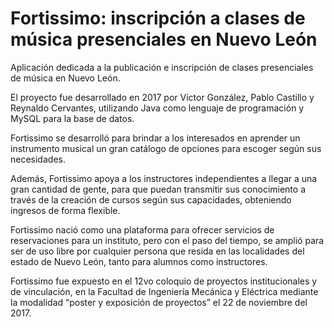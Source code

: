 # Fortissimo: inscripción a clases de música presenciales en Nuevo León
Aplicación dedicada a la publicación e inscripción de clases presenciales de música en Nuevo León.

El proyecto fue desarrollado en 2017 por Víctor González, Pablo Castillo y Reynaldo Cervantes, utilizando Java como lenguaje de programación y MySQL para la base de datos.

Fortissimo se desarrolló para brindar a los interesados en aprender un instrumento musical un gran catálogo de opciones para escoger según sus necesidades.

Además, Fortissimo apoya a los instructores independientes a llegar a una gran cantidad de gente, para que puedan transmitir sus conocimiento a través de la creación de cursos según sus capacidades, obteniendo ingresos de forma flexible.

Fortissimo nació como una plataforma para ofrecer servicios de reservaciones para un instituto, pero con el paso del tiempo, se amplió para ser de uso libre por cualquier persona que resida en las localidades del estado de Nuevo León, tanto para alumnos como instructores.

Fortissimo fue expuesto en el 12vo coloquio de proyectos institucionales y de vinculación, en la Facultad de Ingeniería Mecánica y Eléctrica mediante la modalidad “poster y exposición de proyectos” el 22 de noviembre del 2017.
